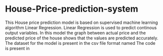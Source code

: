 # House-Price-prediction-system
This House price prediction model is based on supervised machine learning algorithm Linear Regression.
Linear Regression is used to predict continous output variables.
In this model the graph between actual price  and the predicted price of the house shows that the values are predicted accurately.
The dataset for the model is present in the csv file format named 
The code is present in 
